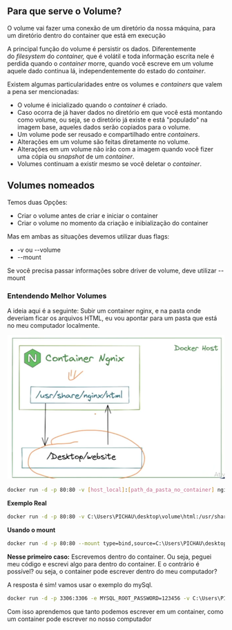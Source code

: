## Para que serve o Volume?
O volume vai fazer uma conexão de um diretório da nossa máquina, para um diretório dentro do container que está em execução

A principal função do volume é persistir os dados. Diferentemente do _filesystem_ do _container,_ que é volátil e toda informação escrita nele é perdida quando o _container_ morre, quando você escreve em um volume aquele dado continua lá, independentemente do estado do _container_.

Existem algumas particularidades entre os volumes e _containers_ que valem a pena ser mencionadas:

-   O volume é inicializado quando o _container_ é criado.    
-   Caso ocorra de já haver dados no diretório em que você está montando como volume, ou seja, se o diretório já existe e está "populado" na imagem base, aqueles dados serão copiados para o volume.    
-   Um volume pode ser reusado e compartilhado entre _containers_.    
-   Alterações em um volume são feitas diretamente no volume.
-   Alterações em um volume não irão com a imagem quando você fizer uma cópia ou _snapshot_ de um _container_.
-   Volumes continuam a existir mesmo se você deletar o _container_.

## Volumes nomeados
Temos duas Opções:
- Criar o volume antes de criar e iniciar o container
- Criar o volume no momento da criação e inibialização do container

Mas em ambas as situações devemos utilizar duas flags:
- -v ou --volume
- --mount

Se você precisa passar informações sobre driver de volume, deve utilizar --mount

### Entendendo Melhor Volumes
A ideia aqui é a seguinte: Subir um container nginx, e na pasta onde deveriam ficar os arquivos HTML, eu vou apontar para um pasta que está no meu computador localmente.

![img](/Docker/images/1.png)

```bash
docker run -d -p 80:80 -v [host_local]:[path_da_pasta_no_container] nginx
```

**Exemplo Real**
```bash
docker run -d -p 80:80 -v C:\Users\PICHAU\desktop\volume\html:/usr/share/nginx/html nginx
```

**Usando o mount**
```bash
docker run -d -p 80:80 --mount type=bind,source=C:\Users\PICHAU\desktop\volume\html,target=/usr/share/nginx/html nginx
```
**Nesse primeiro caso:** Escrevemos dentro do container. Ou seja, peguei meu código e escrevi algo para dentro do container. E o contrário é possível? ou seja, o container pode escrever dentro do meu computador?

A resposta é sim! vamos usar o exemplo do mySql.

```bash
docker run -d -p 3306:3306 -e MYSQL_ROOT_PASSWORD=123456 -v C:\Users\PICHAU\desktop\mysql-data:/var/lib/mysql mysql
```

Com isso aprendemos que tanto podemos escrever em um container, como um container pode escrever no nosso computador







